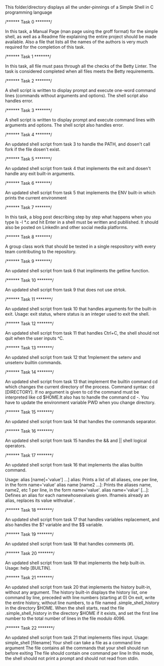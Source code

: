 This folder/directory displays all the under-pinnings of a Simple Shell in C programming language



/****** Task 0 *******/



In this task, a Manual Page (man page using the groff format) for the simple shell, as well as a Readme file explaining the entire project should be made available. Also a file that lists all the names of the authors is very much required for the completion of this task.



/****** Task 1 *******/



In this task, all file must pass through all the checks of the Betty Linter. The task is considered completed when all files meets the Betty requirements.



/****** Task 2 *******/



A shell script is written to display prompt and execute one-word command lines (commands without arguments and options). The shell script also handles error.



/****** Task 3 *******/



A shell script is written to display prompt and execute command lines with arguments and options. The shell script also handles error.



/****** Task 4 *******/



An updated shell script from task 3 to handle the PATH, and dosen't call fork if the file dosen't exist.



/****** Task 5 *******/



An updated shell script from task 4 that implements the exit and dosen't handle any exit built-in arguments.



/****** Task 6 *******/



An updated shell script from task 5 that implements the ENV built-in which prints the current environment



/****** Task 7 *******/



In this task, a blog post describing step by step what happens when you type ls -l *.c and hit Enter in a shell must be written and publlished. It should also be posted on LinkedIn and other social media platforms.



/****** Task 8 *******/



A group class work that should be tested in a single respository with every team contributing to the repository.



/****** Task 9 *******/



An updated shell script from task 6 that impliments the getline function.



/****** Task 10 *******/



An updated shell script from task 9 that does not use strtok.



/****** Task 11 *******/



An updated shell script from task 10 that handles arguments for the built-in exit. Usage: exit status, where status is an integer used to exit the shell.



/****** Task 12 *******/



An updated shell script from task 11 that handles Ctrl+C, the shell should not quit when the user inputs ^C.



/****** Task 13 *******/



An updated shell script from task 12 that 1mplement the setenv and unsetenv builtin commands.



/****** Task 14 *******/



An updated shell script from task 13 that implement the builtin command cd which changes the current directory of the process. Command syntax: cd [DIRECTORY]. If no argument is given to cd the command must be interpreted like cd $HOME.It also has to handle the command cd -. You have to update the environment variable PWD when you change directory.



/****** Task 15 *******/



An updated shell script from task 14 that handles the commands separator.



/****** Task 16 *******/



An updated shell script from task 15 handles the && and || shell logical operators.



/****** Task 17 *******/



An updated shell script from task 16 that implements the alias builtin command.



Usage: alias [name[='value'] ...] alias: Prints a list of all aliases, one per line, in the form name='value' alias name [name2 ...]: Prints the aliases name, name2, etc 1 per line, in the form name='value'. alias name='value' [...]: Defines an alias for each namewhosevalueis given. Ifnameis already an alias, replaces its value withvalue`.



/****** Task 18 *******/



An updated shell script from task 17 that handles variables replacement, and also handles the $? variable and the $$ variable.



/****** Task 19 *******/



An updated shell script from task 18 that handles comments (#).



/****** Task 20 *******/



An updated shell script from task 19 that implements the help built-in. Usage: help [BUILTIN].



/****** Task 21 *******/



An updated shell script from task 20 that implements the history built-in, without any argument. The history built-in displays the history list, one command by line, preceded with line numbers (starting at 0) On exit, write the entire history, without line numbers, to a file named .simple_shell_history in the directory $HOME. When the shell starts, read the file .simple_shell_history in the directory $HOME if it exists, and set the first line number to the total number of lines in the file modulo 4096.



/****** Task 22 *******/



An updated shell script from task 21 that implements files input. Usage: simple_shell [filename] Your shell can take a file as a command line argument The file contains all the commands that your shell should run before exiting The file should contain one command per line In this mode, the shell should not print a prompt and should not read from stdin.



